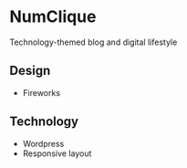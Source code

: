 # NumClique
Technology-themed blog and digital lifestyle

## Design
* Fireworks

## Technology
* Wordpress
* Responsive layout